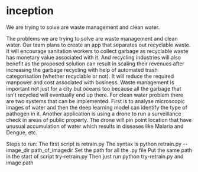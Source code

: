 # inception
We are trying to solve are waste management and clean water.

The problems we are trying to solve are waste management and clean water. Our team plans to create an app that separates out recyclable waste. It will encourage sanitation workers to collect garbage as recyclable waste has monetary value associated with it. And recycling industries will also benefit as the proposed solution can result in scaling their revenues after increasing the garbage recycling with help of automated trash categorisation (whether recyclable or not). It will reduce the required manpower and cost associated with business. Waste management is important not just for a city but oceans too because all the garbage that isn’t recycled will eventually end up there. For clean water problem there are two systems that can be implemented. First is to analyse microscopic images of water and then the deep learning model can identify the type of pathogen in it. Another application is using a drone to run a surveillance check in areas of public property. The drone will pin point location that have unusual accumulation of water which results in diseases like Malaria and Dengue, etc.

Steps to run:
The first script is retrain.py
The syntax is python retrain.py --image_dir path_of_imagedir
Set the path for all the .py file
Put the same path in the start of script try-retrain.py
Then just run python try-retrain.py and image path
